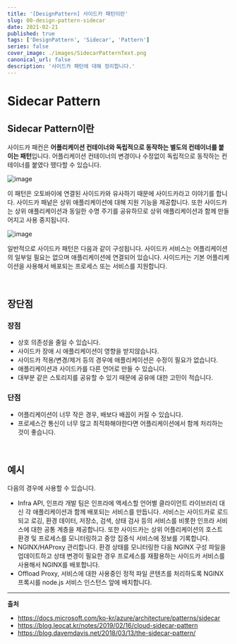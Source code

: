 ```yaml
---
title: '[DesignPattern] 사이드카 패턴이란'
slug: 00-design-pattern-sidecar
date: 2021-02-21
published: true
tags: ['DesignPattern', 'Sidecar', 'Pattern']
series: false
cover_image: ./images/SidecarPatternText.png
canonical_url: false
description: '사이드카 패턴에 대해 정리합니다.'
---
```


# Sidecar Pattern

## Sidecar Pattern이란

사이드카 패컨은 **어플리케이션 컨테이너와 독립적으로 동작하는 별도의 컨테이너를 붙이는 패턴**입니다. 어플리케이션 컨테이너의 변경이나 수정없이 독립적으로 동작하는 컨테이너를 붙였다 뗐다할 수 있습니다.

![image](https://user-images.githubusercontent.com/42582516/108616441-bb173c80-7450-11eb-9cde-4820ad6f2117.png)

이 패턴은 오토바이에 연결된 사이드카와 유사하기 때문에 사이드카라고 이야기를 합니다. 사이드카 패넡은 상위 애플리케이션에 대해 지원 기능을 제공합니다. 또한 사이드카는 상위 애플리케이션과 동일한 수명 주기를 공유하므로 상위 애플리케이션과 함께 만들어지고 사용 중지됩니다.

![image](https://user-images.githubusercontent.com/42582516/108616806-4f36d300-7454-11eb-8d58-ceadd4f438ac.png)

일반적으로 사이드카 패턴은 다음과 같이 구성됩니다. 사이드카 서비스는 어플리케이션의 일부일 필요는 없으며 애플리케이션에 연결되어 있습니다. 사이드카는 기본 어플리케이션을 사용해서 배포되는 프로세스 또는 서비스를 지원합니다.

<br/>

## 장단점

### 장점

- 상호 의존성을 줄일 수 있습니다.
- 사이드카 장애 시 애플리케이션이 영향을 받지않습니다.
- 사이드카 적용/변경/제거 등의 경우에 애플리케이션은 수정이 필요가 없습니다.
- 애플리케이션과 사이드카를 다른 언어로 만들 수 있습니다.
- 대부분 같은 스토리지를 공유할 수 있기 때문에 공유에 대한 고민이 적습니다.

### 단점

- 어플리케이션이 너무 작은 경우, 배보다 배꼽이 커질 수 있습니다.
- 프로세스간 통신이 너무 많고 최적화해야한다면 어플리케이션에서 함께 처리하는 것이 좋습니다.

<br/>

## 예시

다음의 경우에 사용할 수 있습니다.

- Infra API, 인프라 개발 팀은 인프라에 액세스할 언어별 클라이언트 라이브러리 대신 각 애플리케이션과 함께 배포되는 서비스를 만듭니다. 서비스는 사이드카로 로드되고 로깅, 환경 데이터, 저장소, 검색, 상태 검사 등의 서비스를 비롯한 인프라 서비스에 대한 공통 계층을 제공합니다. 또한 사이드카는 상위 어플리케이션의 호스트 환경 및 프로세스를 모니터링하고 중앙 집중식 서비스에 정보를 기록합니다.
- NGINX/HAProxy 관리합니다. 환경 상태를 모니터링한 다음 NGINX 구성 파일을 업데이트하고 상태 변경이 필요한 경우 프로세스를 재활용하는 사이드카 서비스를 사용해서 NGINX를 배포합니다.
- Offload Proxy, 서비스에 대한 사용중인 정적 파일 콘텐츠를 처리하도록 NGINX 프록시를 node.js 서비스 인스턴스 앞에 배치합니다.

---

**출처**

- https://docs.microsoft.com/ko-kr/azure/architecture/patterns/sidecar
- https://blog.leocat.kr/notes/2019/02/16/cloud-sidecar-pattern
- https://blog.davemdavis.net/2018/03/13/the-sidecar-pattern/
